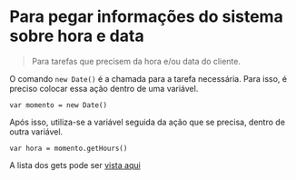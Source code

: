 # Para pegar informações do sistema sobre hora e data

> Para tarefas que precisem da hora e/ou data do cliente.

O comando `new Date()` é a chamada para a tarefa necessária.
Para isso, é preciso colocar essa ação dentro de uma variável.

```
var momento = new Date()
```

Após isso, utiliza-se a variável seguida da ação que se precisa, dentro de outra variável. 

```
var hora = momento.getHours()
```


A lista dos gets pode ser [vista aqui](https://developer.mozilla.org/pt-BR/docs/Web/JavaScript/Reference/Global_Objects/Date)

